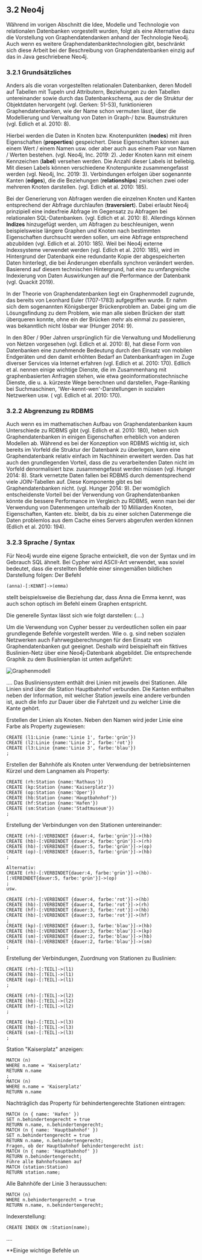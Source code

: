 ## 3.2 Neo4j
Während im vorigen Abschnitt die Idee, Modelle und Technologie von relationalen Datenbanken vorgestellt wurden, folgt als eine Alternative dazu die Vorstellung von Graphendatendanken anhand der Technologie Neo4j. Auch wenn es weitere Graphendatenbanktechnologien gibt, beschränkt sich diese Arbeit bei der Beschreibung von Graphendatenbanken einzig auf das in Java geschriebene Neo4j. 

### 3.2.1 Grundsätzliches 

Anders als die voran vorgestellten relationalen Datenbanken, deren Modell auf Tabellen mit Tupeln und Attributern, Beziehungen zu den Tabellen untereinander sowie durch das Datenbankschema, aus der die Struktur der Objektdaten hervorgeht (vgl. Gerken: 51-53), funktionieren Graphendatenbanken, wie der Name schon vermuten lässt, über die Modellierung und Verwaltung von Daten in Graph-/ bzw. Baumstrukturen (vgl. Edlich et al. 2010: 8). 

Hierbei werden die Daten in Knoten bzw. Knotenpunkten (**nodes**) mit ihren Eigenschaften (**properties**) gespeichert. Diese Eigenschaften können aus einem Wert / einem Namen usw. oder aber auch aus einem Paar von Namen / Werten bestehen. (vgl. Neo4j, Inc. 2019: 2). Jeder Knoten kann mit einem Kennzeichen (**label**) versehen werden. Die Anzahl dieser Labels ist beliebig. Mit diesen Labels können verschiedene Knotenpunkte zusammengefasst werden (vgl. Neo4j, Inc. 2019: 3). Verbindungen erfolgen über sogenannte Kanten (**edges**), die die Beziehungen (**relationships**) zwischen zwei oder mehreren Knoten darstellen. (vgl. Edlich et al. 2010: 185). 

Bei der Generierung von Abfragen werden die einzelnen Knoten und Kanten entsprechend der Abfrage durchlaufen (**traversiert**). Dabei erlaubt Neo4j prinzipiell eine indexfreie Abfrage im Gegensatz zu Abfragen bei relationalen SQL-Datenbanken. (vgl. Edlich et al. 2010: 8). Allerdings können **Indizes** hinzugefügt werden, um Abfragen zu beschleunigen, wenn beispielsweise längere Graphen und Knoten nach bestimmten Eigenschaften durchsucht werden sollen, um eine Abfrage entsprechend abzubilden (vgl. Edlich et al. 2010: 185). Weil bei Neo4j externe Indexsysteme verwendet werden (vgl. Edlich et al. 2010: 185), wird im Hintergrund der Datenbank eine redundante Kopie der abgespeicherten Daten hinterlegt, die bei Änderungen ebenfalls synchron verändert werden. Basierend auf diesem technischen Hintergrund, hat eine zu umfangreiche Indexierung von Daten Auswirkungen auf die Performance der Datenbank (vgl. Quackit 2019).

In der Theorie von Graphendatenbanken liegt ein Graphenmodell zugrunde, das bereits  von Leonhard Euler (1707-1783) aufgegriffen wurde. Er nahm sich dem sogenannten Königsberger Brückenproblem an. Dabei ging um die Lösungsfindung zu dem Problem, wie man alle sieben Brücken der statt überqueren konnte, ohne ein der Brücken mehr als einmal zu passieren, was bekanntlich nicht lösbar war (Hunger 2014: 9).

In den 80er / 90er Jahren ursprünglich für die Verwaltung und Modellierung von Netzen vorgesehen (vgl. Edlich et al. 2010: 8), hat diese Form von Datenbanken eine zunehmende Bedeutung durch den Einsatz von mobilen Endgeräten und den damit erhöhten Bedarf an Datenbankanfragen im Zuge diverser Services via Internet erfahren (vgl. Edlich et al. 2010: 170). Edllich et al. nennen einige wichtige Dienste, die im Zusammenhang mit graphenbasierten Anfragen stehen, wie etwa geoinformationstechnische Dienste, die u. a. kürzeste Wege berechnen und darstellen, Page-Ranking bei Suchmaschinen, 'Wer-kennt-wen'-Darstellungen in sozialen Netzwerken usw. ( vgl. Edlich et al. 2010: 170).

### 3.2.2 Abgrenzung zu RDBMS

Auch wenn es im mathematischen Aufbau von Graphendatenbanken kaum Unterschiede zu RDBMS gibt (vgl. Edlich et al. 2010: 180), heben sich Graphendatenbanken in einigen Eigenschaften erheblich von anderen Modellen ab. Während es bei der Konzeption von RDBMS wichtig ist, sich bereits im Vorfeld die Struktur der Datenbank zu überlegen, kann eine Graphendatenbank relativ einfach im Nachhinein erweitert werden. Das hat auch den grundlegenden Vorteil, dass die zu verarbeitenden Daten nicht im Vorfeld denormalisiert bzw. zusammengefasst werden müssen (vgl. Hunger 2014: 8). Stark vernetzte Daten fallen bei RDBMS durch dementsprechend viele JOIN-Tabellen auf. Diese Komponente gibt es bei Graphendatenbanken nicht. (vgl. Hunger 2014: 9).
Der womöglich entscheidenste Vorteil bei der Verwendung von Graphendatenbanken könnte die bessere Performance im Vergleich zu RDBMS, wenn man bei der Verwendung von Datenmengen unterhalb der 10 Milliarden Knoten, Eigenschaften, Kanten etc. bleibt, da bis zu einer solchen Datenmenge die Daten problemlos aus dem Cache eines Servers abgerufen werden können (Edlich et al. 2010: 194).

### 3.2.3 Sprache / Syntax

Für Neo4j wurde eine eigene Sprache entwickelt, die von der Syntax und im Gebrauch SQL ähnelt. Bei Cypher wird ASCII-Art verwendet, was soviel bedeutet, dass die erstellten Befehle einer sinngemäßen bildlichen Darstellung folgen: Der Befehl 

~~~~cypher
(anna)-[:KENNT]->(emma)
~~~~

stellt beispielsweise die Beziehung dar, dass Anna die Emma kennt, was auch schon optisch im Befehl einem Graphen entspricht.

Die generelle Syntax lässt sich wie folgt darstellen:
(....)

Um die Verwendung von Cypher besser zu verdeutlichen sollen ein paar grundlegende Befehle vorgestellt werden. Wie o. g. sind neben sozialen Netzwerken auch Fahrwegsberechnungen für den Einsatz von Graphendatenbanken gut geeignet. Deshalb wird beispielhaft ein fiktives Buslinien-Netz über eine Neo4j-Datenbank abgebildet.
Die entsprechende Graphik zu dem Buslinienplan ist unten aufgeführt:

![Graphenmodell](https://github.com/vkressin/ostfalia_db_2019_hausarbeiten/blob/patch-4/Vergleich_RDBMS_und_Neo4j/Fiktives%20Buslinien-System_Vers.4.0.png "Buslinien-Netzplan")

....
Das Busliniensystem enthält drei Linien mit jeweils drei Stationen. Alle Linien sind über die Station Hauptbahnhof verbunden. Die Kanten enthalten neben der Information, mit welcher Station jeweils eine andere verbunden ist, auch die Info zur Dauer über die Fahrtzeit und zu welcher Linie die Kante gehört. 

Erstellen der Linien als Knoten. Neben den Namen wird jeder Linie eine Farbe als Property zugewiesen:
~~~~
CREATE (l1:Linie {name:'Linie 1', farbe:'grün'})
CREATE (l2:Linie {name:'Linie 2', farbe:'rot'})
CREATE (l3:Linie {name:'Linie 3', farbe:'blau'})
;
~~~~

Erstellen der Bahnhöfe als Knoten unter Verwendung der betriebsinternen Kürzel und dem Langnamen als Property:
~~~~
CREATE (rh:Station {name:'Rathaus'})
CREATE (kp:Station {name:'Kaiserplatz'})
CREATE (op:Station {name:'Oper'})
CREATE (hb:Station {name:'Hauptbahnhof'})
CREATE (hf:Station {name:'Hafen'})
CREATE (sm:Station {name:'Stadtmuseum'})
;
~~~~

Erstellung der Verbindungen von den Stationen untereinander:
~~~~
CREATE (rh)-[:VERBINDET {dauer:4, farbe:'grün'}]->(hb)
CREATE (hb)-[:VERBINDET {dauer:4, farbe:'grün'}]->(rh)
CREATE (hb)-[:VERBINDET {dauer:5, farbe:'grün'}]->(op)
CREATE (op)-[:VERBINDET {dauer:5, farbe:'grün'}]->(hb)
;

Alternativ:
CREATE (rh)-[:VERBINDET{dauer:4, farbe:'grün'}]->(hb)-[:VERBINDET{dauer:5, farbe:'grün'}]->(op)
;
usw.
~~~~

~~~~
CREATE (rh)-[:VERBINDET {dauer:4, farbe:'rot'}]->(hb)
CREATE (hb)-[:VERBINDET {dauer:4, farbe:'rot'}]->(rh)
CREATE (hf)-[:VERBINDET {dauer:3, farbe:'rot'}]->(hb)
CREATE (hb)-[:VERBINDET {dauer:3, farbe:'rot'}]->(hf)
;
CREATE (kp)-[:VERBINDET {dauer:3, farbe:'blau'}]->(hb)
CREATE (hb)-[:VERBINDET {dauer:3, farbe:'blau'}]->(kp)
CREATE (sm)-[:VERBINDET {dauer:2, farbe:'blau'}]->(hb)
CREATE (hb)-[:VERBINDET {dauer:2, farbe:'blau'}]->(sm)
;
~~~~

Erstellung der Verbindungen, Zuordnung von Stationen zu Buslinien:
~~~~
CREATE (rh)-[:TEIL]->(l1)
CREATE (hb)-[:TEIL]->(l1)
CREATE (op)-[:TEIL]->(l1)
;

CREATE (rh)-[:TEIL]->(l2)
CREATE (hb)-[:TEIL]->(l2)
CREATE (hf)-[:TEIL]->(l2)
;

CREATE (kp)-[:TEIL]->(l3)
CREATE (hb)-[:TEIL]->(l3)
CREATE (sm)-[:TEIL]->(l3)
;
~~~~

Station "Kaiserplatz" anzeigen:
~~~~
MATCH (n)
WHERE n.name = 'Kaiserplatz' 
RETURN n.name
;
MATCH (n)
WHERE n.name = 'Kaiserplatz' 
RETURN n.name
~~~~

Nachträglich das Property für behindertengerechte Stationen eintragen:
~~~~
MATCH (n { name: 'Hafen' })
SET n.behindertengerecht = true
RETURN n.name, n.behindertengerecht;
MATCH (n { name: 'Hauptbahnhof' })
SET n.behindertengerecht = true
RETURN n.name, n.behindertengerecht;
Fragen, ob der Hauptbahnhof behindertengerecht ist:
MATCH (n { name: 'Hauptbahnhof' })
RETURN n.behindertengerecht;
Führe alle Bahnhofsnamen auf
MATCH (station:Station)
RETURN station.name;
~~~~

Alle Bahnhöfe der Linie 3 heraussuchen:
~~~~
MATCH (n) 
WHERE n.behindertengerecht = true
RETURN n.name, n.behindertengerecht;
~~~~

Indexerstellung:
~~~~
CREATE INDEX ON :Station(name);
~~~~
....

**Einige wichtige Befehle un

